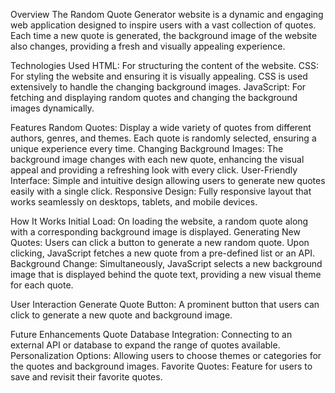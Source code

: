 Overview
The Random Quote Generator website is a dynamic and engaging web application designed to inspire users with a vast collection of quotes. Each time a new quote is generated, the background image of the website also changes, providing a fresh and visually appealing experience.


Technologies Used
HTML: For structuring the content of the website.
CSS: For styling the website and ensuring it is visually appealing. CSS is used extensively to handle the changing background images.
JavaScript: For fetching and displaying random quotes and changing the background images dynamically.


Features
Random Quotes: Display a wide variety of quotes from different authors, genres, and themes. Each quote is randomly selected, ensuring a unique experience every time.
Changing Background Images: The background image changes with each new quote, enhancing the visual appeal and providing a refreshing look with every click.
User-Friendly Interface: Simple and intuitive design allowing users to generate new quotes easily with a single click.
Responsive Design: Fully responsive layout that works seamlessly on desktops, tablets, and mobile devices.


How It Works
Initial Load: On loading the website, a random quote along with a corresponding background image is displayed.
Generating New Quotes: Users can click a button to generate a new random quote. Upon clicking, JavaScript fetches a new quote from a pre-defined list or an API.
Background Change: Simultaneously, JavaScript selects a new background image that is displayed behind the quote text, providing a new visual theme for each quote.


User Interaction
Generate Quote Button: A prominent button that users can click to generate a new quote and background image.

Future Enhancements
Quote Database Integration: Connecting to an external API or database to expand the range of quotes available.
Personalization Options: Allowing users to choose themes or categories for the quotes and background images.
Favorite Quotes: Feature for users to save and revisit their favorite quotes.
